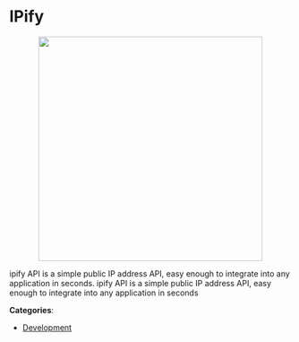 # IPify
<p align="center">
    <img width="400" src="https://raw.githubusercontent.com/apis-list/apis-list/apis/ipify/logo_256x256.png" />
</p>

ipify API is a simple public IP address API, easy enough to integrate into any application in seconds.  ipify API is a simple public IP address API, easy enough to integrate into any application in seconds



**Categories**:

- [Development](https://github.com/apis-list/apis-list#development)



